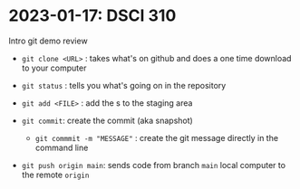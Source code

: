 # 2023-01-17: DSCI 310
Intro git demo review

- `git clone <URL>` : takes what's on github and does a one time download to your computer
- `git status` : tells you what's going on in the repository
- `git add <FILE>` : add the <FILE>s to the staging area
- `git commit`: create the commit (aka snapshot)
    - `git commmit -m "MESSAGE"` : create the git message directly in the command line
    
- `git push origin main`: sends code from branch `main` local computer to the remote `origin`
